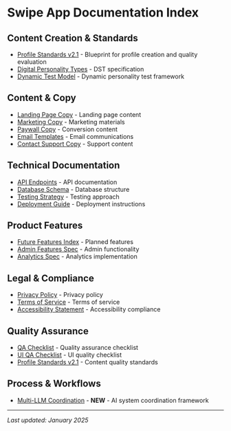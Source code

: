 # Swipe App Documentation Index

## Content Creation & Standards
- [Profile Standards v2.1](PROFILE_STANDARDS_V2.1.md) - Blueprint for profile creation and quality evaluation
- [Digital Personality Types](digital-personality-types.md) - DST specification
- [Dynamic Test Model](dynamic-test-model.md) - Dynamic personality test framework

## Content & Copy
- [Landing Page Copy](LANDING_PAGE_COPY.md) - Landing page content
- [Marketing Copy](MARKETING_COPY.md) - Marketing materials
- [Paywall Copy](PAYWALL_COPY.md) - Conversion content
- [Email Templates](EMAIL_TEMPLATES.md) - Email communications
- [Contact Support Copy](CONTACT_SUPPORT_COPY.md) - Support content

## Technical Documentation
- [API Endpoints](API_ENDPOINTS.md) - API documentation
- [Database Schema](DATABASE_SCHEMA.md) - Database structure
- [Testing Strategy](TESTING_STRATEGY.md) - Testing approach
- [Deployment Guide](DEPLOYMENT_GUIDE.md) - Deployment instructions

## Product Features
- [Future Features Index](FUTURE_FEATURES_INDEX.md) - Planned features
- [Admin Features Spec](ADMIN_FEATURES_SPEC.md) - Admin functionality
- [Analytics Spec](ANALYTICS_SPEC.md) - Analytics implementation

## Legal & Compliance
- [Privacy Policy](PRIVACY_POLICY.md) - Privacy policy
- [Terms of Service](TERMS_OF_SERVICE.md) - Terms of service
- [Accessibility Statement](ACCESSIBILITY_STATEMENT.md) - Accessibility compliance

## Quality Assurance
- [QA Checklist](QA_CHECKLIST.md) - Quality assurance checklist
- [UI QA Checklist](UI_QA_CHECKLIST.md) - UI quality checklist
- [Profile Standards v2.1](PROFILE_STANDARDS_V2.1.md) - Content quality standards

## Process & Workflows
- [Multi-LLM Coordination](MULTI_LLM_COORDINATION.md) - **NEW** - AI system coordination framework

---

*Last updated: January 2025*
